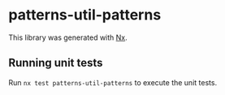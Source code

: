 # patterns-util-patterns

This library was generated with [Nx](https://nx.dev).

## Running unit tests

Run `nx test patterns-util-patterns` to execute the unit tests.
